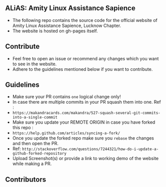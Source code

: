 ## ALiAS: Amity Linux Assistance Sapience
- The following repo contains the source code for the official website of Amity Linux Assistance Sapience, Lucknow Chapter. 
- The website is hosted on gh-pages itself. 

## Contribute 
- Feel free to open an issue or recommend any changes which you want to see in the website. 
- Adhere to the guidelines mentioned below if you want to contribute. 

## Guidelines 
- Make sure your PR contains `one` logical change only!
- In case there are multiple commits in your PR squash them into one. Ref : 
- `https://makandracards.com/makandra/527-squash-several-git-commits-into-a-single-commit`
- Make sure you update your REMOTE ORIGIN in case you have forked this repo : 
- `https://help.github.com/articles/syncing-a-fork/`
- Once you update the forked repo make sure you `rebase` the changes and then open the PR. 
- Ref: `http://stackoverflow.com/questions/7244321/how-do-i-update-a-github-forked-repository`
- Upload Screenshot(s) or provide a link to working demo of the website while making a PR.

## Contributors 
